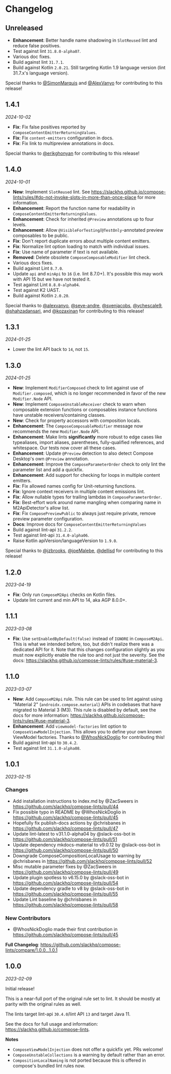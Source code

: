 Changelog
=========

**Unreleased**
--------------

- **Enhancement**: Better handle name shadowing in `SlotReused` lint and reduce false positives.
- Test against lint `31.8.0-alpha07`.
- Various doc fixes.
- Build against lint `31.7.1`.
- Build against Kotlin `2.0.21`. Still targeting Kotlin 1.9 language version (lint 31.7.x's language version).

Special thanks to [@SimonMarquis](https://github.com/SimonMarquis) and [@AlexVanyo](https://github.com/AlexVanyo) for contributing to this release!

1.4.1
-----

_2024-10-02_

- **Fix**: Fix false positives reported by `ComposeContentEmitterReturningValues`.
- **Fix**: Fix `content-emitters` configuration in docs.
- **Fix**: Fix link to multipreview annotations in docs.

Special thanks to [@erikghonyan](https://github.com/erikghonyan) for contributing to this release!

1.4.0
-----

_2024-10-01_

- **New**: Implement `SlotReused` lint.  See https://slackhq.github.io/compose-lints/rules/#do-not-invoke-slots-in-more-than-once-place for more information.
- **Enhancement**: Report the function name for readability in `ComposeContentEmitterReturningValues`.
- **Enhancement**: Check for inherited `@Preview` annotations up to four levels.
- **Enhancement**: Allow `@VisibleForTesting`/`@TestOnly`-annotated preview composables to be public.
- **Fix**: Don't report duplicate errors about multiple content emitters.
- **Fix**: Normalize lint option loading to match with individual issues.
- **Fix**: Use name of parameter if text is not available.
- **Removed**: Delete obsolete `ComposeComposableModifier` lint check.
- Various docs fixes.
- Build against Lint `8.7.0`.
- Update `api` and `minApi` to `16` (i.e. lint 8.7.0+). It's possible this may work with API 15 but we have not tested it.
- Test against Lint `8.8.0-alpha04`.
- Test against K2 UAST.
- Build against Kotlin `2.0.20`.

Special thanks to [@alexvanyo](https://github.com/alexvanyo), [@seve-andre](https://github.com/seve-andre), [@svenjacobs](https://github.com/svenjacobs), [@ychescale9](https://github.com/ychescale9), [@shahzadansari](https://github.com/shahzadansari), and [@kozaxinan](https://github.com/kozaxinan) for contributing to this release!

1.3.1
-----

_2024-01-25_

- Lower the lint API back to `14`, not `15`.

1.3.0
-----

_2024-01-25_

- **New**: Implement `ModifierComposed` check to lint against use of `Modifier.composed`, which is no longer recommended in favor of the new `Modifier.Node` API.
- **New**: Implement `ComposeUnstableReceiver` check to warn when composable extension functions or composables instance functions have unstable receivers/containing classes.
- **New**: Check for property accessors with composition locals.
- **Enhancement**: The `ComposeComposableModifier` message now recommends the new `Modifier.Node` API.
- **Enhancement**: Make lints **significantly** more robust to edge cases like typealiases, import aliases, parentheses, fully-qualified references, and whitespace. Our tests now cover all these cases.
- **Enhancement**: Update `@Preview` detection to also detect Compose Desktop's own `@Preview` annotation.
- **Enhancement**: Improve the `ComposeParameterOrder` check to only lint the parameter list and add a quickfix.
- **Enhancement**: Add support for checking for loops in multiple content emitters.
- **Fix**: Fix allowed names config for Unit-returning functions.
- **Fix**: Ignore context receivers in multiple content emissions lint.
- **Fix**: Allow nullable types for trailing lambdas in `ComposeParameterOrder`.
- **Fix**: Best-effort work around name mangling when comparing name in M2ApiDetector's allow list.
- **Fix**: Fix `ComposePreviewPublic` to always just require private, remove preview parameter configuration.
- **Docs**: Improve docs for `ComposeContentEmitterReturningValues`
- Build against lint-api `31.2.2`.
- Test against lint-api `31.4.0-alpha06`.
- Raise Kotlin apiVersion/languageVersion to `1.9.0`.

Special thanks to [@jzbrooks](https://github.com/jzbrooks), [@joeMalebe](https://github.com/joeMalebe), [@dellisd](https://github.com/dellisd) for contributing to this release!

1.2.0
-----

_2023-04-19_

- **Fix**: Only run `ComposeM2Api` checks on Kotlin files.
- Update lint current and min API to 14, aka AGP 8.0.0+.

1.1.1
-----

_2023-03-08_

* **Fix**: Use `setEnabledByDefault(false)` instead of `IGNORE` in `ComposeM2Api`. This is what we intended before, too, but didn't realize there was a dedicated API for it. Note that this changes configuration slightly as you must now explicitly enable the rule too and not just the severity. See the docs: https://slackhq.github.io/compose-lints/rules/#use-material-3.

1.1.0
-----

_2023-03-07_

* **New**: Add `ComposeM2Api` rule. This rule can be used to lint against using "Material 2" (`androidx.compose.material`) APIs in codebases that have migrated to Material 3 (M3). This rule is disabled by default, see the docs for more information: https://slackhq.github.io/compose-lints/rules/#use-material-3.
* **Enhancement**: Add `viewmodel-factories` lint option to `ComposeViewModelInjection`. This allows you to define your own known ViewModel factories. Thanks to [@WhosNickDoglio](https://github.com/WhosNickDoglio) for contributing this!
* Build against lint-api to `30.4.2`.
* Test against lint `31.1.0-alpha08`.

1.0.1
-----

_2023-02-15_

### Changes

* Add installation instructions to index.md by @ZacSweers in https://github.com/slackhq/compose-lints/pull/44
* Fix possible typo in README by @WhosNickDoglio in https://github.com/slackhq/compose-lints/pull/45
* Hopefully fix publish-docs actions by @chrisbanes in https://github.com/slackhq/compose-lints/pull/47
* Update lint-latest to v31.1.0-alpha04 by @slack-oss-bot in https://github.com/slackhq/compose-lints/pull/51
* Update dependency mkdocs-material to v9.0.12 by @slack-oss-bot in https://github.com/slackhq/compose-lints/pull/50
* Downgrade ComposeCompositionLocalUsage to warning by @chrisbanes in https://github.com/slackhq/compose-lints/pull/52
* Misc mutable parameter fixes by @ZacSweers in https://github.com/slackhq/compose-lints/pull/49
* Update plugin spotless to v6.15.0 by @slack-oss-bot in https://github.com/slackhq/compose-lints/pull/54
* Update dependency gradle to v8 by @slack-oss-bot in https://github.com/slackhq/compose-lints/pull/55
* Update Lint baseline by @chrisbanes in https://github.com/slackhq/compose-lints/pull/58

### New Contributors
* @WhosNickDoglio made their first contribution in https://github.com/slackhq/compose-lints/pull/45

**Full Changelog**: https://github.com/slackhq/compose-lints/compare/1.0.0...1.0.1

1.0.0
-----

_2023-02-09_

Initial release!

This is a near-full port of the original rule set to lint. It should be mostly at parity with the original rules as well.

The lints target lint-api `30.4.0`/lint API `13` and target Java 11.

See the docs for full usage and information: https://slackhq.github.io/compose-lints.

**Notes**
- `ComposeViewModelInjection` does not offer a quickfix yet. PRs welcome!
- `ComposeUnstableCollections` is a warning by default rather than an error.
- `CompositionLocalNaming` is not ported because this is offered in compose's bundled lint rules now.
